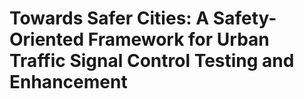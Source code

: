 # Towards Safer Cities: A Safety-Oriented Framework for Urban Traffic Signal Control Testing and Enhancement
